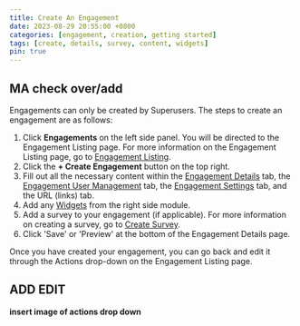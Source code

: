 ```yaml
---
title: Create An Engagement
date: 2023-08-29 20:55:00 +0800
categories: [engagement, creation, getting started]
tags: [create, details, survey, content, widgets]
pin: true
---
```


## MA check over/add

Engagements can only be created by Superusers. The steps to create an engagement are as follows:

1. Click **Engagements** on the left side panel. You will be directed to the Engagement Listing page. For more information on the Engagement Listing page, go to [Engagement Listing](/met-guide/posts/engagement-listing/).
2. Click the **+ Create Engagement** button on the top right.
3. Fill out all the necessary content within the [Engagement Details](/met-guide/posts/engagement-details/) tab, the [Engagement User Management](/met-guide/posts/engagement-UM/) tab, the [Engagement Settings](/met-guide/posts/engagement-settings/) tab, and the URL (links) tab.
4. Add any [Widgets](/met-guide/posts/widgets/) from the right side module. 
5. Add a survey to your engagement (if applicable). For more information on creating a survey, go to [Create Survey](/met-guide/posts/create-survey/).
6. Click 'Save' or 'Preview' at the bottom of the Engagement Details page.

Once you have created your engagement, you can go back and edit it through the Actions drop-down on the Engagement Listing page.

## ADD EDIT

 **insert image of actions drop down**


